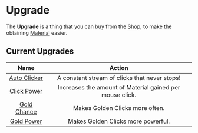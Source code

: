 # Upgrade
<!-- TODO: Shop Link and Material Link -->
The **Upgrade** is a thing that you can buy from the [Shop](/game/shop.md), to make the obtaining
[Material](/game/material.md) easier.

## Current Upgrades

|        Name       |                          Action                          |
|:-----------------:|:--------------------------------------------------------:|
| [Auto Clicker][2] |       A constant stream of clicks that never stops!      |
|  [Click Power][1] | Increases the amount of Material gained per mouse click. |
|  [Gold Chance][3] |              Makes Golden Clicks more often.             |
|  [Gold Power][4]  |            Makes Golden Clicks more powerful.            |   

[1]: /upgrades/click-power.md
[2]: /upgrades/auto-clicker.md
[3]: /upgrades/gold-chance.md
[4]: /upgrads/gold-power.md
